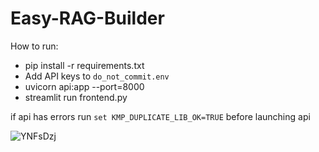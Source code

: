# Easy-RAG-Builder

How to run:
- pip install -r requirements.txt
- Add API keys to `do_not_commit.env`
- uvicorn api:app --port=8000
- streamlit run frontend.py

if api has errors run `set KMP_DUPLICATE_LIB_OK=TRUE` before launching api

![YNFsDzj](https://github.com/user-attachments/assets/626390e1-0d13-4cbe-b93c-43617b263ad1)
